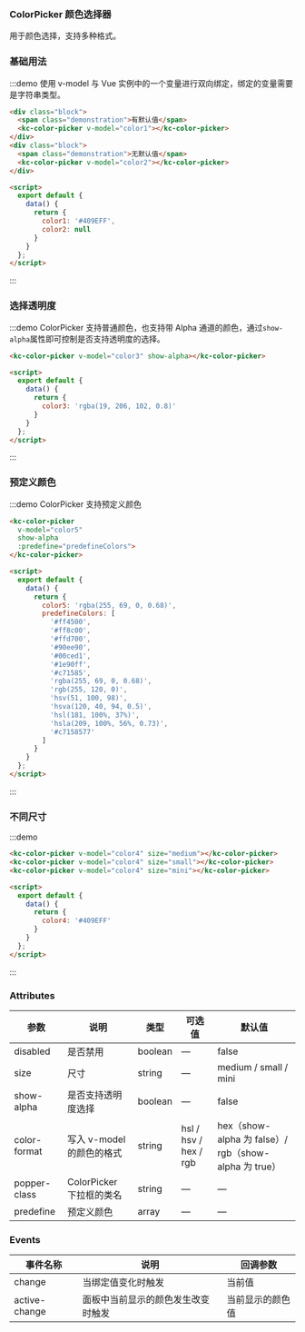 <script>
  export default {
    data() {
      return {
        color1: '#409EFF',
        color2: null,
        color3: 'rgba(19, 206, 102, 0.8)',
        color4: '#409EFF',
        color5: 'rgba(255, 69, 0, 0.68)',
        predefineColors: [
          '#ff4500',
          '#ff8c00',
          '#ffd700',
          '#90ee90',
          '#00ced1',
          '#1e90ff',
          '#c71585',
          'rgba(255, 69, 0, 0.68)',
          'rgb(255, 120, 0)',
          'hsv(51, 100, 98)',
          'hsva(120, 40, 94, 0.5)',
          'hsl(181, 100%, 37%)',
          'hsla(209, 100%, 56%, 0.73)',
          '#c7158577'
        ]
      };
    },
    mounted() {
      this.$nextTick(() => {
        const demos = document.querySelectorAll('.source');
        demos[0].style.padding = '0';
      });
    },
  }
</script>

<style>
  .demo-colorpicker .source {
    display: flex;
  }
  .demo-colorpicker .block {
    padding: 30px 0;
    text-align: center;
    border-right: solid 1px #EFF2F6;
    display: inline-block;
    width: 50%;
    box-sizing: border-box;
    &:last-child {
      border-right: none;
    }
  }
  .demo-colorpicker .demonstration {
    display: block;
    color: #8492a6;
    font-size: 14px;
    margin-bottom: 20px;
  }
  .demo-colorpicker .el-color-picker + .el-color-picker {
    margin-left: 20px;
  }
</style>

### ColorPicker 颜色选择器

用于颜色选择，支持多种格式。

### 基础用法

:::demo 使用 v-model 与 Vue 实例中的一个变量进行双向绑定，绑定的变量需要是字符串类型。
```html
<div class="block">
  <span class="demonstration">有默认值</span>
  <kc-color-picker v-model="color1"></kc-color-picker>
</div>
<div class="block">
  <span class="demonstration">无默认值</span>
  <kc-color-picker v-model="color2"></kc-color-picker>
</div>

<script>
  export default {
    data() {
      return {
        color1: '#409EFF',
        color2: null
      }
    }
  };
</script>
```
:::

### 选择透明度

:::demo ColorPicker 支持普通颜色，也支持带 Alpha 通道的颜色，通过`show-alpha`属性即可控制是否支持透明度的选择。
```html
<kc-color-picker v-model="color3" show-alpha></kc-color-picker>

<script>
  export default {
    data() {
      return {
        color3: 'rgba(19, 206, 102, 0.8)'
      }
    }
  };
</script>
```
:::

### 预定义颜色

:::demo ColorPicker 支持预定义颜色
```html
<kc-color-picker
  v-model="color5"
  show-alpha
  :predefine="predefineColors">
</kc-color-picker>

<script>
  export default {
    data() {
      return {
        color5: 'rgba(255, 69, 0, 0.68)',
        predefineColors: [
          '#ff4500',
          '#ff8c00',
          '#ffd700',
          '#90ee90',
          '#00ced1',
          '#1e90ff',
          '#c71585',
          'rgba(255, 69, 0, 0.68)',
          'rgb(255, 120, 0)',
          'hsv(51, 100, 98)',
          'hsva(120, 40, 94, 0.5)',
          'hsl(181, 100%, 37%)',
          'hsla(209, 100%, 56%, 0.73)',
          '#c7158577'
        ]
      }
    }
  };
</script>
```
:::

### 不同尺寸

:::demo
```html
<kc-color-picker v-model="color4" size="medium"></kc-color-picker>
<kc-color-picker v-model="color4" size="small"></kc-color-picker>
<kc-color-picker v-model="color4" size="mini"></kc-color-picker>

<script>
  export default {
    data() {
      return {
        color4: '#409EFF'
      }
    }
  };
</script>
```
:::

### Attributes
| 参数      | 说明    | 类型      | 可选值       | 默认值   |
|---------- |-------- |---------- |-------------  |-------- |
| disabled | 是否禁用 | boolean | — | false |
| size | 尺寸 | string | — | medium / small / mini |
| show-alpha | 是否支持透明度选择 | boolean | — | false |
| color-format | 写入 v-model 的颜色的格式 | string | hsl / hsv / hex / rgb | hex（show-alpha 为 false）/ rgb（show-alpha 为 true） |
| popper-class | ColorPicker 下拉框的类名 | string | — | — |
| predefine | 预定义颜色 | array | — | — |

### Events
| 事件名称      | 说明    | 回调参数      |
|---------- |-------- |---------- |
| change | 当绑定值变化时触发 | 当前值 |
| active-change | 面板中当前显示的颜色发生改变时触发 | 当前显示的颜色值 |